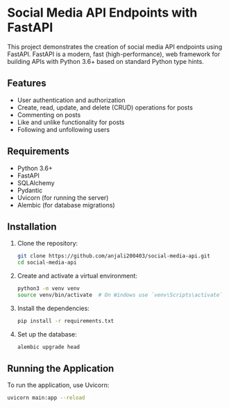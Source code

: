 # Social Media API Endpoints with FastAPI

This project demonstrates the creation of social media API endpoints using FastAPI. FastAPI is a modern, fast (high-performance), web framework for building APIs with Python 3.6+ based on standard Python type hints.

## Features

- User authentication and authorization
- Create, read, update, and delete (CRUD) operations for posts
- Commenting on posts
- Like and unlike functionality for posts
- Following and unfollowing users

## Requirements

- Python 3.6+
- FastAPI
- SQLAlchemy
- Pydantic
- Uvicorn (for running the server)
- Alembic (for database migrations)

## Installation

1. Clone the repository:

    ```bash
    git clone https://github.com/anjali200403/social-media-api.git
    cd social-media-api
    ```

2. Create and activate a virtual environment:

    ```bash
    python3 -m venv venv
    source venv/bin/activate  # On Windows use `venv\Scripts\activate`
    ```

3. Install the dependencies:

    ```bash
    pip install -r requirements.txt
    ```

4. Set up the database:

    ```bash
    alembic upgrade head
    ```

## Running the Application

To run the application, use Uvicorn:

```bash
uvicorn main:app --reload
